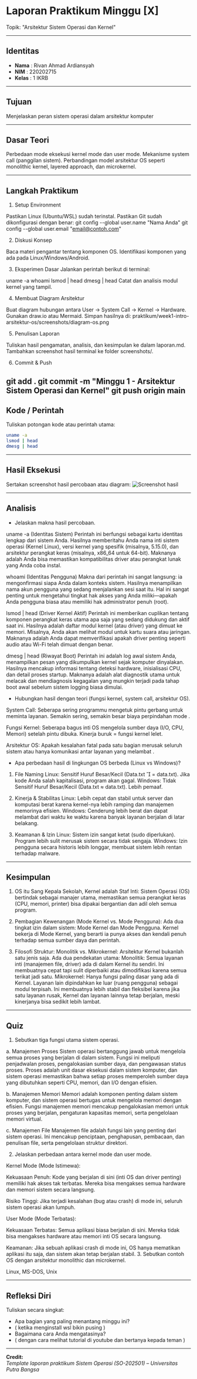 
# Laporan Praktikum Minggu [X]
Topik: "Arsitektur Sistem Operasi dan Kernel"

---

## Identitas
- **Nama**  : Rivan Ahmad Ardiansyah
- **NIM**   : 220202715 
- **Kelas** : 1 IKRB

---

## Tujuan
 Menjelaskan peran sistem operasi dalam arsitektur komputer

---

## Dasar Teori
Perbedaan mode eksekusi kernel mode dan user mode.
Mekanisme system call (panggilan sistem).
Perbandingan model arsitektur OS seperti monolithic kernel, layered approach, dan microkernel.

---

## Langkah Praktikum
1. Setup Environment

Pastikan Linux (Ubuntu/WSL) sudah terinstal.
Pastikan Git sudah dikonfigurasi dengan benar:
git config --global user.name "Nama Anda"
git config --global user.email "email@contoh.com"

2. Diskusi Konsep

Baca materi pengantar tentang komponen OS.
Identifikasi komponen yang ada pada Linux/Windows/Android.

3. Eksperimen Dasar Jalankan perintah berikut di terminal:

uname -a
whoami
lsmod | head
dmesg | head
Catat dan analisis modul kernel yang tampil.

4. Membuat Diagram Arsitektur

Buat diagram hubungan antara User → System Call → Kernel → Hardware.
Gunakan draw.io atau Mermaid.
Simpan hasilnya di:
praktikum/week1-intro-arsitektur-os/screenshots/diagram-os.png

5. Penulisan Laporan

Tuliskan hasil pengamatan, analisis, dan kesimpulan ke dalam laporan.md.
Tambahkan screenshot hasil terminal ke folder screenshots/.

6. Commit & Push

git add .
git commit -m "Minggu 1 - Arsitektur Sistem Operasi dan Kernel"
git push origin main
---

## Kode / Perintah
Tuliskan potongan kode atau perintah utama:
```bash
uname -a
lsmod | head
dmesg | head
```

---

## Hasil Eksekusi
Sertakan screenshot hasil percobaan atau diagram:
![Screenshot hasil](./screenshots/week1-into-arsitektur-os.pngg)

---

## Analisis
- Jelaskan makna hasil percobaan. 
  
 uname -a (Identitas Sistem)
Perintah ini berfungsi sebagai kartu identitas lengkap dari sistem Anda. Hasilnya memberitahu Anda nama inti sistem operasi (Kernel Linux), versi kernel yang spesifik (misalnya, 5.15.0), dan arsitektur perangkat keras (misalnya, x86_64 untuk 64-bit). Maknanya adalah Anda bisa memastikan kompatibilitas driver atau perangkat lunak yang Anda coba instal.

whoami (Identitas Pengguna)
Makna dari perintah ini sangat langsung: ia mengonfirmasi siapa Anda dalam konteks sistem. Hasilnya menampilkan nama akun pengguna yang sedang menjalankan sesi saat itu. Hal ini sangat penting untuk mengetahui tingkat hak akses yang Anda miliki—apakah Anda pengguna biasa atau memiliki hak administrator penuh (root).

lsmod | head (Driver Kernel Aktif)
Perintah ini memberikan cuplikan tentang komponen perangkat keras utama apa saja yang sedang didukung dan aktif saat ini. Hasilnya adalah daftar modul kernel (atau driver) yang dimuat ke memori. Misalnya, Anda akan melihat modul untuk kartu suara atau jaringan. Maknanya adalah Anda dapat memverifikasi apakah driver penting seperti audio atau Wi-Fi telah dimuat dengan benar.

dmesg | head (Riwayat Boot)
Perintah ini adalah log awal sistem Anda, menampilkan pesan yang dikumpulkan kernel sejak komputer dinyalakan. Hasilnya mencakup informasi tentang deteksi hardware, inisialisasi CPU, dan detail proses startup. Maknanya adalah alat diagnostik utama untuk melacak dan mendiagnosis kegagalan yang mungkin terjadi pada tahap boot awal sebelum sistem logging biasa dimulai. 
- Hubungkan hasil dengan teori (fungsi kernel, system call, arsitektur OS).  

System Call: Seberapa sering programmu mengetuk pintu gerbang untuk meminta layanan. Semakin sering, semakin besar biaya perpindahan mode .

Fungsi Kernel: Seberapa bagus inti OS mengelola sumber daya (I/O, CPU, Memori) setelah pintu dibuka. Kinerja buruk = fungsi kernel lelet.

Arsitektur OS: Apakah kesalahan fatal pada satu bagian merusak seluruh sistem atau hanya komunikasi antar layanan yang melambat .
- Apa perbedaan hasil di lingkungan OS berbeda (Linux vs Windows)?  
  
 1. File Naming 
Linux: Sensitif Huruf Besar/Kecil (Data.txt 

= data.txt). Jika kode Anda salah kapitalisasi, program akan gagal.
Windows: Tidak Sensitif Huruf Besar/Kecil (Data.txt ≈ data.txt). Lebih pemaaf.

2. Kinerja & Stabilitas 
Linux: Lebih cepat dan stabil untuk server dan komputasi berat karena kernel-nya lebih ramping dan manajemen memorinya efisien.
Windows: Cenderung lebih berat dan dapat melambat dari waktu ke waktu karena banyak layanan berjalan di latar belakang.

3. Keamanan & Izin 
Linux: Sistem izin sangat ketat (sudo diperlukan). Program lebih sulit merusak sistem secara tidak sengaja.
Windows: Izin pengguna secara historis lebih longgar, membuat sistem lebih rentan terhadap malware.

---

## Kesimpulan
1. OS itu Sang Kepala Sekolah, Kernel adalah Staf Inti: Sistem Operasi (OS) bertindak sebagai manajer utama, memastikan semua perangkat keras (CPU, memori, printer) bisa dipakai bergantian dan adil oleh semua program. 

2. Pembagian Kewenangan (Mode Kernel vs. Mode Pengguna): Ada dua tingkat izin dalam sistem: Mode Kernel dan Mode Pengguna. Kernel bekerja di Mode Kernel, yang berarti ia punya akses dan kendali penuh terhadap semua sumber daya dan perintah. 

3. Filosofi Struktur: Monolitik vs. Mikrokernel: Arsitektur Kernel bukanlah satu jenis saja. Ada dua pendekatan utama:
Monolitik: Semua layanan inti (manajemen file, driver) ada di dalam Kernel itu sendiri. Ini membuatnya cepat tapi sulit diperbaiki atau dimodifikasi karena semua terikat jadi satu.
Mikrokernel: Hanya fungsi paling dasar yang ada di Kernel. Layanan lain dipindahkan ke luar (ruang pengguna) sebagai modul terpisah. Ini membuatnya lebih stabil dan fleksibel karena jika satu layanan rusak, Kernel dan layanan lainnya tetap berjalan, meski kinerjanya bisa sedikit lebih lambat.

---

## Quiz
1. Sebutkan tiga fungsi utama sistem operasi. 
   
a. Manajemen Proses
Sistem operasi bertanggung jawab untuk mengelola semua proses yang berjalan di dalam sistem. Fungsi ini meliputi penjadwalan proses, pengalokasian sumber daya, dan pengawasan status proses. Proses adalah unit dasar eksekusi dalam sistem komputer, dan sistem operasi memastikan bahwa setiap proses memperoleh sumber daya yang dibutuhkan seperti CPU, memori, dan I/O dengan efisien.

b. Manajemen Memori
Memori adalah komponen penting dalam sistem komputer, dan sistem operasi bertugas untuk mengelola memori dengan efisien. Fungsi manajemen memori mencakup pengalokasian memori untuk proses yang berjalan, pengaturan kapasitas memori, serta pengelolaan memori virtual.

c. Manajemen File
Manajemen file adalah fungsi lain yang penting dari sistem operasi. Ini mencakup penciptaan, penghapusan, pembacaan, dan penulisan file, serta pengelolaan struktur direktori.

2. Jelaskan perbedaan antara kernel mode dan user mode.

Kernel Mode (Mode Istimewa):

Kekuasaan Penuh: Kode yang berjalan di sini (inti OS dan driver penting) memiliki hak akses tak terbatas. Mereka bisa mengakses semua hardware dan memori sistem secara langsung.

Risiko Tinggi: Jika terjadi kesalahan (bug atau crash) di mode ini, seluruh sistem operasi akan lumpuh.

User Mode (Mode Terbatas):

Kekuasaan Terbatas: Semua aplikasi biasa  berjalan di sini. Mereka tidak bisa mengakses hardware atau memori inti OS secara langsung.

Keamanan: Jika sebuah aplikasi crash di mode ini, OS hanya mematikan aplikasi itu saja, dan sistem akan tetap berjalan stabil.
3. Sebutkan contoh OS dengan arsitektur monolithic dan microkernel.

Linux, MS-DOS, Unix
 

---

## Refleksi Diri
Tuliskan secara singkat:
- Apa bagian yang paling menantang minggu ini?  
- ( ketika menginstall wsl bikin pusing )
- Bagaimana cara Anda mengatasinya?  
- ( dengan cara melihat tutorial di youtube dan bertanya kepada teman )

---

**Credit:**  
_Template laporan praktikum Sistem Operasi (SO-202501) – Universitas Putra Bangsa_
